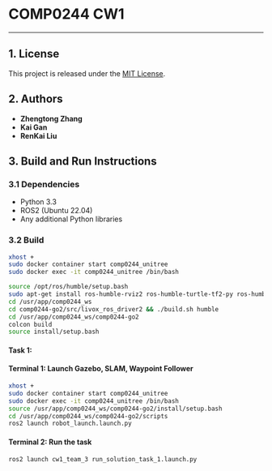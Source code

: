 # COMP0244 CW1

---

## 1. License
This project is released under the [MIT License](LICENSE). 

## 2. Authors
- **Zhengtong Zhang**
- **Kai Gan**
- **RenKai Liu**

## 3. Build and Run Instructions

### 3.1 Dependencies
- Python 3.3
- ROS2 (Ubuntu 22.04)
- Any additional Python libraries

### 3.2 Build

```bash
xhost +
sudo docker container start comp0244_unitree
sudo docker exec -it comp0244_unitree /bin/bash
```

```bash
source /opt/ros/humble/setup.bash
sudo apt-get install ros-humble-rviz2 ros-humble-turtle-tf2-py ros-humble-tf2-ros ros-humble-tf2-tools
cd /usr/app/comp0244_ws
cd comp0244-go2/src/livox_ros_driver2 && ./build.sh humble
cd /usr/app/comp0244_ws/comp0244-go2
colcon build
source install/setup.bash
```
#### Task 1:
#### Terminal 1: Launch Gazebo, SLAM, Waypoint Follower
```bash
xhost +
sudo docker container start comp0244_unitree
sudo docker exec -it comp0244_unitree /bin/bash
source /usr/app/comp0244_ws/comp0244-go2/install/setup.bash
cd /usr/app/comp0244_ws/comp0244-go2/scripts
ros2 launch robot_launch.launch.py
```

#### Terminal 2: Run the task
```bash
ros2 launch cw1_team_3 run_solution_task_1.launch.py
```

